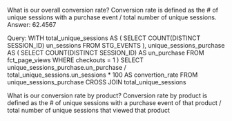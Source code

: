 What is our overall conversion rate?
Conversion rate is defined as the # of unique sessions with a purchase event / total number of unique sessions.
Answer: 62.4567

Query: 
WITH total_unique_sessions AS (
SELECT COUNT(DISTINCT SESSION_ID) un_sessions
FROM STG_EVENTS
),
unique_sessions_purchase AS
(
SELECT COUNT(DISTINCT SESSION_ID) AS un_purchase
FROM fct_page_views
WHERE checkouts = 1 )
SELECT unique_sessions_purchase.un_purchase / total_unique_sessions.un_sessions * 100 AS convertion_rate 
FROM unique_sessions_purchase
CROSS JOIN total_unique_sessions

What is our conversion rate by product?
Conversion rate by product is defined as the # of unique sessions with a purchase event of that product / total number of unique sessions that viewed that product